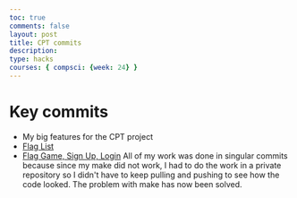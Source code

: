 ```yaml
---
toc: true
comments: false
layout: post
title: CPT commits
description: 
type: hacks
courses: { compsci: {week: 24} }
---
```

# Key commits
- My big features for the CPT project
- [Flag List](https://github.com/rayanesouuuu1234/tri2/commit/34326757bb29bccc8ee969fa9cd685872c70579a)
- [Flag Game, Sign Up, Login](https://github.com/rayanesouuuu1234/tri2/commit/a31641ec8d9d0631193d9d5bd4214e44921693b8)
All of my work was done in singular commits because since my make did not work, I had to do the work in a private repository so I didn't have to keep pulling and pushing to see how the code looked. The problem with make has now been solved.
